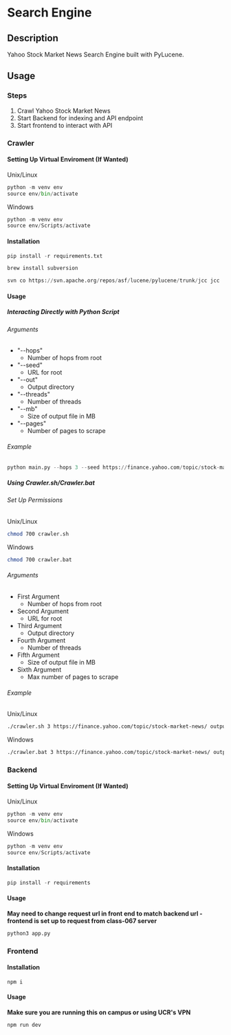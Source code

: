 # Search Engine

## Description

Yahoo Stock Market News Search Engine built with PyLucene.

## Usage

### Steps

1. Crawl Yahoo Stock Market News
2. Start Backend for indexing and API endpoint
3. Start frontend to interact with API

### Crawler

#### Setting Up Virtual Enviroment (If Wanted)

Unix/Linux
```python
python -m venv env
source env/bin/activate
```

Windows
```python
python -m venv env
source env/Scripts/activate
```

#### Installation

```python
pip install -r requirements.txt

brew install subversion

svn co https://svn.apache.org/repos/asf/lucene/pylucene/trunk/jcc jcc
```

#### Usage

##### Interacting Directly with Python Script

###### Arguments

- "--hops"
  - Number of hops from root
- "--seed"
  - URL for root
- "--out"
  - Output directory
- "--threads"
  - Number of threads
- "--mb"
  - Size of output file in MB
- "--pages"
  - Number of pages to scrape
  
###### Example

```python
python main.py --hops 3 --seed https://finance.yahoo.com/topic/stock-market-news/ --out output.json --threads 4 --mb 2 --pages 10000
```

##### Using Crawler.sh/Crawler.bat

###### Set Up Permissions

Unix/Linux
```bash
chmod 700 crawler.sh
```

Windows
```bash
chmod 700 crawler.bat
```

###### Arguments

- First Argument
  - Number of hops from root
- Second Argument
  - URL for root
- Third Argument
  - Output directory
- Fourth Argument
  - Number of threads
- Fifth Argument
  - Size of output file in MB
- Sixth Argument
  - Max number of pages to scrape
  
###### Example

Unix/Linux
```bash
./crawler.sh 3 https://finance.yahoo.com/topic/stock-market-news/ output.json 4 0.8 10000
```

Windows
```bash
./crawler.bat 3 https://finance.yahoo.com/topic/stock-market-news/ output.json 4 0.8 10000   
```


### Backend 


#### Setting Up Virtual Enviroment (If Wanted)

Unix/Linux
```python
python -m venv env
source env/bin/activate
```

Windows
```python
python -m venv env
source env/Scripts/activate
```

#### Installation

```python
pip install -r requirements
```

#### Usage

**May need to change request url in front end to match backend url - frontend is set up to request from class-067 server**

```python
python3 app.py
```

### Frontend

#### Installation

```
npm i
```

#### Usage

**Make sure you are running this on campus or using UCR's VPN**

```
npm run dev
```
